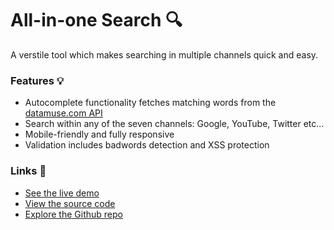 # All-in-one Search 🔍

A verstile tool which makes searching in multiple channels quick and easy.

### Features 💡
- Autocomplete functionality fetches matching words from the [datamuse.com API](https://www.datamuse.com/api)
- Search within any of the seven channels: Google, YouTube, Twitter etc...
- Mobile-friendly and fully responsive
- Validation includes badwords detection and XSS protection

### Links 🔗
- [See the live demo](https://js-all-in-one-search-with-autocomplete.rolandjlevy.repl.co/)
- [View the source code](https://repl.it/@RolandJLevy/js-all-in-one-search-with-autocomplete)
- [Explore the Github repo](https://github.com/rolandjlevy/js-all-in-one-search-with-autocomplete)